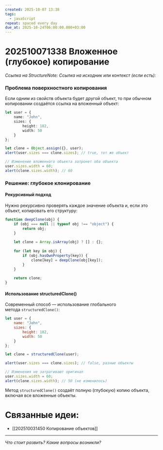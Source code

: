 ```yaml
---
created: 2025-10-07 13:38
tags:
  - javaScript
repeat: spaced every day
due_at: 2025-10-24T06:00:00.000+03:00
---
```

# 202510071338 Вложенное (глубокое) копирование

*Ссылка на StructureNote:*
*Ссылка на исходник или контекст (если есть):*

### Проблема поверхностного копирования

Если одним из свойств объекта будет другой объект, то при обычном копировании создаётся ссылка на вложенный объект:

```ts
let user = {
    name: "John",
    sizes: {
        height: 182,
        width: 50
    }
};

let clone = Object.assign({}, user);
alert(user.sizes === clone.sizes); // true, тот же объект

// Изменение вложенного объекта затронет оба объекта
user.sizes.width = 60;
alert(clone.sizes.width); // 60
```

### Решение: глубокое клонирование

#### Рекурсивный подход

Нужно рекурсивно проверять каждое значение объекта и, если это объект, копировать его структуру:

```js
function deepClone(obj) {
    if (obj === null || typeof obj !== "object") {
        return obj;
    }
    
    let clone = Array.isArray(obj) ? [] : {};
    
    for (let key in obj) {
        if (obj.hasOwnProperty(key)) {
            clone[key] = deepClone(obj[key]);
        }
    }
    
    return clone;
}
```

#### Использование structuredClone()

Современный способ — использование глобального метода `structuredClone()`:

```js
let user = {
    name: "John",
    sizes: {
        height: 182,
        width: 50
    }
};

let clone = structuredClone(user);

alert(user.sizes === clone.sizes); // false, разные объекты

// Изменения не затрагивают оригинал
user.sizes.width = 60;
alert(clone.sizes.width); // 50 (не изменилось)
```

Метод `structuredClone()` создаёт полную (глубокую) копию объекта, включая все вложенные объекты.

# Связанные идеи:

* [[202510031450 Копирование объектов]]

---

*Что стоит развить? Какие вопросы возникли?*
